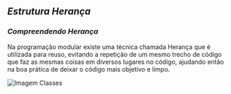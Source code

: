 ## _Estrutura Herança_

### _Compreendendo Herança_

Na programação modular existe uma técnica chamada Herança que é utilizada para reuso, evitando a repetição de um mesmo trecho de código que faz as mesmas coisas em diversos lugares no código, ajudando então na boa prática de deixar o código mais objetivo e limpo.

![Imagem Classes](file:///C:/Users/Modelagem13/Desktop/Heran%C3%A7a.jpg)
